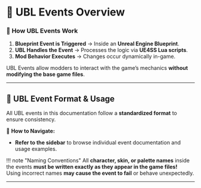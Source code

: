 # 🔷 UBL Events Overview

### 📌 **How UBL Events Work**
1. **Blueprint Event is Triggered** → Inside an **Unreal Engine Blueprint**.
2. **UBL Handles the Event** → Processes the logic via **UE4SS Lua scripts**.
3. **Mod Behavior Executes** → Changes occur dynamically in-game.

UBL Events allow modders to interact with the game’s mechanics **without modifying the base game files**.

---

## 📖 **UBL Event Format & Usage**

All UBL events in this documentation follow a **standardized format** to ensure consistency.

📌 **How to Navigate:**  
- **Refer to the sidebar** to browse individual event documentation and usage examples.  

!!! note "Naming Conventions"
    All **character, skin, or palette names** inside the events **must be written exactly as they appear in the game files!**  
    Using incorrect names **may cause the event to fail** or behave unexpectedly.

---